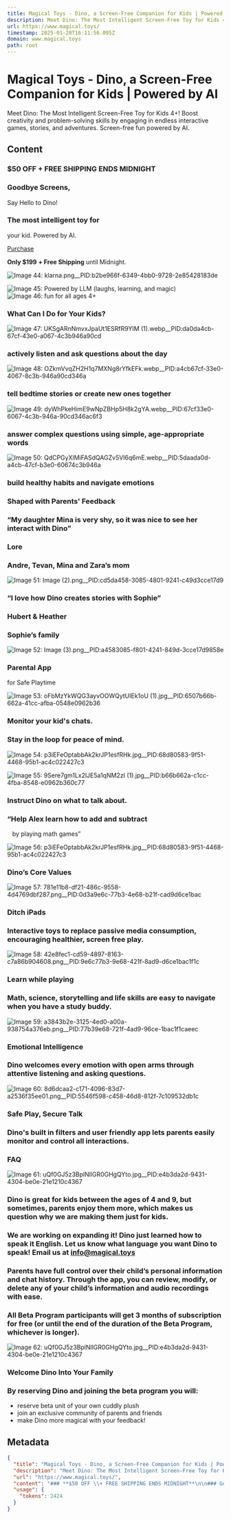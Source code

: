 ```yaml
---
title: Magical Toys - Dino, a Screen-Free Companion for Kids | Powered by AI
description: Meet Dino: The Most Intelligent Screen-Free Toy for Kids 4+! Boost creativity and problem-solving skills by engaging in endless interactive games, stories, and adventures. Screen-free fun powered by AI.
url: https://www.magical.toys/
timestamp: 2025-01-20T16:11:56.095Z
domain: www.magical.toys
path: root
---
```


# Magical Toys - Dino, a Screen-Free Companion for Kids | Powered by AI


Meet Dino: The Most Intelligent Screen-Free Toy for Kids 4+! Boost creativity and problem-solving skills by engaging in endless interactive games, stories, and adventures. Screen-free fun powered by AI.


## Content

### **$50 OFF \+ FREE SHIPPING ENDS MIDNIGHT**

### Goodbye Screens,  
Say Hello to Dino!

### The most intelligent toy for  
your kid. Powered by AI.  

[Purchase](https://magicaltoys.com/products/dino)

**Only $199** **\+ Free Shipping** until Midnight.

![Image 44: klarna.png__PID:b2be966f-6349-4bb0-9728-2e85428183de](https://cdn.shopify.com/s/files/1/0919/4713/9381/files/klarna.png?v=1734121775&width=2048)

![Image 45: Powered by LLM (laughs, learning, and magic)](https://cdn.shopify.com/s/files/1/0919/4713/9381/files/PoweredbyLLM_02.gif?v=1734126345&width=2048)![Image 46: fun for all ages 4+](https://cdn.shopify.com/s/files/1/0919/4713/9381/files/Age4Plus.gif?v=1734127365&width=2048)

### What Can I Do for Your Kids?

![Image 47: UKSgARnNmvxJpaUt1ESRfR9YIM (1).webp__PID:da0da4cb-67cf-43e0-a067-4c3b946a90cd](https://cdn.shopify.com/s/files/1/0919/4713/9381/files/UKSgARnNmvxJpaUt1ESRfR9YIM_1.webp?v=1732649906&width=2048)

### actively listen and ask questions about the day

![Image 48: OZkmVvqZH2H1q7MXNg8rYfkEFk.webp__PID:a4cb67cf-33e0-4067-8c3b-946a90cd346a](https://cdn.shopify.com/s/files/1/0919/4713/9381/files/OZkmVvqZH2H1q7MXNg8rYfkEFk.webp?v=1732649912&width=2048)

### tell bedtime stories or create new ones together

![Image 49: dyWhPkeHimE9wNpZBHp5H8k2gYA.webp__PID:67cf33e0-6067-4c3b-946a-90cd346ac6f3](https://cdn.shopify.com/s/files/1/0919/4713/9381/files/dyWhPkeHimE9wNpZBHp5H8k2gYA.webp?v=1732649918&width=2048)

### answer complex questions using simple, age-appropriate words

![Image 50: QdCPGyXlMiFASdQAGZv5Vl6q6mE.webp__PID:5daada0d-a4cb-47cf-b3e0-60674c3b946a](https://cdn.shopify.com/s/files/1/0919/4713/9381/files/QdCPGyXlMiFASdQAGZv5Vl6q6mE.webp?v=1732649901&width=2048)

### build healthy habits and navigate emotions

### Shaped with Parents' Feedback

### “My daughter Mina is very shy, so it was nice to see her interact with Dino”

### Lore

### Andre, Tevan, Mina and Zara’s mom

![Image 51: Image (2).png__PID:cd5da458-3085-4801-9241-c49d3cce17d9](https://cdn.shopify.com/s/files/1/0919/4713/9381/files/Image_2_c52976cc-23a5-45eb-8e6e-4068012e4690.png?v=1732644951&width=2048)

### “I love how Dino creates stories with Sophie”

### Hubert & Heather

### Sophie’s family

![Image 52: Image (3).png__PID:a4583085-f801-4241-849d-3cce17d9858e](https://cdn.shopify.com/s/files/1/0919/4713/9381/files/Image_3.png?v=1732644955&width=2048)

### Parental App  
for Safe Playtime

![Image 53: oFbMzYkWQG3ayvOOWQytUIEk1oU (1).jpg__PID:6507b66b-662a-41cc-afba-0548e0962b36](https://cdn.shopify.com/s/files/1/0919/4713/9381/files/oFbMzYkWQG3ayvOOWQytUIEk1oU_1.jpg?v=1732654630&width=2048)

### Monitor your kid's chats.

### Stay in the loop for peace of mind.

![Image 54: p3iEFeOptabbAk2krJP1esfRHk.jpg__PID:68d80583-9f51-4468-95b1-ac4c022427c3](https://cdn.shopify.com/s/files/1/0919/4713/9381/files/p3iEFeOptabbAk2krJP1esfRHk.jpg?v=1732654357&width=2048)

![Image 55: 9Sere7gm1Lx2lJE5a1qNM2zI (1).jpg__PID:b66b662a-c1cc-4fba-8548-e0962b360c77](https://cdn.shopify.com/s/files/1/0919/4713/9381/files/9Sere7gm1Lx2lJE5a1qNM2zI_1.jpg?v=1732654630&width=2048)

### Instruct Dino on what to talk about.

### “Help Alex learn how to add and subtract ﻿  
   by playing math games”

![Image 56: p3iEFeOptabbAk2krJP1esfRHk.jpg__PID:68d80583-9f51-4468-95b1-ac4c022427c3](https://cdn.shopify.com/s/files/1/0919/4713/9381/files/p3iEFeOptabbAk2krJP1esfRHk.jpg?v=1732654357&width=2048)

### Dino’s Core Values

![Image 57: 781e11b8-df21-486c-9558-4d4769dbf287.png__PID:0d3a9e6c-77b3-4e68-b21f-cad9d6ce1bac](https://cdn.shopify.com/s/files/1/0919/4713/9381/files/781e11b8-df21-486c-9558-4d4769dbf287.png?v=1732712687&width=2048)

### Ditch iPads

### Interactive toys to replace passive media consumption, encouraging healthier, screen free play.

![Image 58: 42e8fec1-cd59-4897-8163-c7a86b904608.png__PID:9e6c77b3-9e68-421f-8ad9-d6ce1bac1f1c](https://cdn.shopify.com/s/files/1/0919/4713/9381/files/42e8fec1-cd59-4897-8163-c7a86b904608.png?v=1732712692&width=2048)

### Learn while playing

### Math, science, storytelling and life skills are easy to navigate when you have a study buddy.

![Image 59: a3843b2e-3125-4ed0-a00a-938754a376eb.png__PID:77b39e68-721f-4ad9-96ce-1bac1f1caeec](https://cdn.shopify.com/s/files/1/0919/4713/9381/files/a3843b2e-3125-4ed0-a00a-938754a376eb.png?v=1732712698&width=2048)

### Emotional Intelligence

### Dino welcomes every emotion with open arms through attentive listening and asking questions.

![Image 60: 8d6dcaa2-c171-4096-83d7-a2536f35ee01.png__PID:5546f598-c458-46d8-812f-7c109532db1c](https://cdn.shopify.com/s/files/1/0919/4713/9381/files/8d6dcaa2-c171-4096-83d7-a2536f35ee01.png?v=1732712761&width=2048)

### Safe Play, Secure Talk

### Dino's built in filters and user friendly app lets parents easily monitor and control all interactions.

### FAQ

![Image 61: uQf0GJ5z3BplNllGR0GHgQYto.jpg__PID:e4b3da2d-9431-4304-be0e-21e1210c4367](https://cdn.shopify.com/s/files/1/0919/4713/9381/files/uQf0GJ5z3BplNllGR0GHgQYto.jpg?v=1732667550&width=2048)

### Dino is great for kids between the ages of 4 and 9, but sometimes, parents enjoy them more, which makes us question why we are making them just for kids.

### We are working on expanding it! Dino just learned how to speak it English. Let us know what language you want Dino to speak! Email us at info@magical.toys

### Parents have full control over their child’s personal information and chat history. Through the app, you can review, modify, or delete any of your child’s information and audio recordings with ease.

### All Beta Program participants will get 3 months of subscription for free (or until the end of the duration of the Beta Program, whichever is longer).

![Image 62: uQf0GJ5z3BplNllGR0GHgQYto.jpg__PID:e4b3da2d-9431-4304-be0e-21e1210c4367](https://cdn.shopify.com/s/files/1/0919/4713/9381/files/uQf0GJ5z3BplNllGR0GHgQYto.jpg?v=1732667550&width=2048)

### Welcome Dino Into Your Family

### By reserving Dino and joining the beta program you will:

*   reserve beta unit of your own cuddly plush
*   join an exclusive community of parents and friends
*   make Dino more magical with your feedback!

## Metadata

```json
{
  "title": "Magical Toys - Dino, a Screen-Free Companion for Kids | Powered by AI",
  "description": "Meet Dino: The Most Intelligent Screen-Free Toy for Kids 4+! Boost creativity and problem-solving skills by engaging in endless interactive games, stories, and adventures. Screen-free fun powered by AI.",
  "url": "https://www.magical.toys/",
  "content": "### **$50 OFF \\+ FREE SHIPPING ENDS MIDNIGHT**\n\n### Goodbye Screens,  \nSay Hello to Dino!\n\n### The most intelligent toy for  \nyour kid. Powered by AI.  \n\n[Purchase](https://magicaltoys.com/products/dino)\n\n**Only $199** **\\+ Free Shipping** until Midnight.\n\n![Image 44: klarna.png__PID:b2be966f-6349-4bb0-9728-2e85428183de](https://cdn.shopify.com/s/files/1/0919/4713/9381/files/klarna.png?v=1734121775&width=2048)\n\n![Image 45: Powered by LLM (laughs, learning, and magic)](https://cdn.shopify.com/s/files/1/0919/4713/9381/files/PoweredbyLLM_02.gif?v=1734126345&width=2048)![Image 46: fun for all ages 4+](https://cdn.shopify.com/s/files/1/0919/4713/9381/files/Age4Plus.gif?v=1734127365&width=2048)\n\n### What Can I Do for Your Kids?\n\n![Image 47: UKSgARnNmvxJpaUt1ESRfR9YIM (1).webp__PID:da0da4cb-67cf-43e0-a067-4c3b946a90cd](https://cdn.shopify.com/s/files/1/0919/4713/9381/files/UKSgARnNmvxJpaUt1ESRfR9YIM_1.webp?v=1732649906&width=2048)\n\n### actively listen and ask questions about the day\n\n![Image 48: OZkmVvqZH2H1q7MXNg8rYfkEFk.webp__PID:a4cb67cf-33e0-4067-8c3b-946a90cd346a](https://cdn.shopify.com/s/files/1/0919/4713/9381/files/OZkmVvqZH2H1q7MXNg8rYfkEFk.webp?v=1732649912&width=2048)\n\n### tell bedtime stories or create new ones together\n\n![Image 49: dyWhPkeHimE9wNpZBHp5H8k2gYA.webp__PID:67cf33e0-6067-4c3b-946a-90cd346ac6f3](https://cdn.shopify.com/s/files/1/0919/4713/9381/files/dyWhPkeHimE9wNpZBHp5H8k2gYA.webp?v=1732649918&width=2048)\n\n### answer complex questions using simple, age-appropriate words\n\n![Image 50: QdCPGyXlMiFASdQAGZv5Vl6q6mE.webp__PID:5daada0d-a4cb-47cf-b3e0-60674c3b946a](https://cdn.shopify.com/s/files/1/0919/4713/9381/files/QdCPGyXlMiFASdQAGZv5Vl6q6mE.webp?v=1732649901&width=2048)\n\n### build healthy habits and navigate emotions\n\n### Shaped with Parents' Feedback\n\n### “My daughter Mina is very shy, so it was nice to see her interact with Dino”\n\n### Lore\n\n### Andre, Tevan, Mina and Zara’s mom\n\n![Image 51: Image (2).png__PID:cd5da458-3085-4801-9241-c49d3cce17d9](https://cdn.shopify.com/s/files/1/0919/4713/9381/files/Image_2_c52976cc-23a5-45eb-8e6e-4068012e4690.png?v=1732644951&width=2048)\n\n### “I love how Dino creates stories with Sophie”\n\n### Hubert & Heather\n\n### Sophie’s family\n\n![Image 52: Image (3).png__PID:a4583085-f801-4241-849d-3cce17d9858e](https://cdn.shopify.com/s/files/1/0919/4713/9381/files/Image_3.png?v=1732644955&width=2048)\n\n### Parental App  \nfor Safe Playtime\n\n![Image 53: oFbMzYkWQG3ayvOOWQytUIEk1oU (1).jpg__PID:6507b66b-662a-41cc-afba-0548e0962b36](https://cdn.shopify.com/s/files/1/0919/4713/9381/files/oFbMzYkWQG3ayvOOWQytUIEk1oU_1.jpg?v=1732654630&width=2048)\n\n### Monitor your kid's chats.\n\n### Stay in the loop for peace of mind.\n\n![Image 54: p3iEFeOptabbAk2krJP1esfRHk.jpg__PID:68d80583-9f51-4468-95b1-ac4c022427c3](https://cdn.shopify.com/s/files/1/0919/4713/9381/files/p3iEFeOptabbAk2krJP1esfRHk.jpg?v=1732654357&width=2048)\n\n![Image 55: 9Sere7gm1Lx2lJE5a1qNM2zI (1).jpg__PID:b66b662a-c1cc-4fba-8548-e0962b360c77](https://cdn.shopify.com/s/files/1/0919/4713/9381/files/9Sere7gm1Lx2lJE5a1qNM2zI_1.jpg?v=1732654630&width=2048)\n\n### Instruct Dino on what to talk about.\n\n### “Help Alex learn how to add and subtract ﻿  \n   by playing math games”\n\n![Image 56: p3iEFeOptabbAk2krJP1esfRHk.jpg__PID:68d80583-9f51-4468-95b1-ac4c022427c3](https://cdn.shopify.com/s/files/1/0919/4713/9381/files/p3iEFeOptabbAk2krJP1esfRHk.jpg?v=1732654357&width=2048)\n\n### Dino’s Core Values\n\n![Image 57: 781e11b8-df21-486c-9558-4d4769dbf287.png__PID:0d3a9e6c-77b3-4e68-b21f-cad9d6ce1bac](https://cdn.shopify.com/s/files/1/0919/4713/9381/files/781e11b8-df21-486c-9558-4d4769dbf287.png?v=1732712687&width=2048)\n\n### Ditch iPads\n\n### Interactive toys to replace passive media consumption, encouraging healthier, screen free play.\n\n![Image 58: 42e8fec1-cd59-4897-8163-c7a86b904608.png__PID:9e6c77b3-9e68-421f-8ad9-d6ce1bac1f1c](https://cdn.shopify.com/s/files/1/0919/4713/9381/files/42e8fec1-cd59-4897-8163-c7a86b904608.png?v=1732712692&width=2048)\n\n### Learn while playing\n\n### Math, science, storytelling and life skills are easy to navigate when you have a study buddy.\n\n![Image 59: a3843b2e-3125-4ed0-a00a-938754a376eb.png__PID:77b39e68-721f-4ad9-96ce-1bac1f1caeec](https://cdn.shopify.com/s/files/1/0919/4713/9381/files/a3843b2e-3125-4ed0-a00a-938754a376eb.png?v=1732712698&width=2048)\n\n### Emotional Intelligence\n\n### Dino welcomes every emotion with open arms through attentive listening and asking questions.\n\n![Image 60: 8d6dcaa2-c171-4096-83d7-a2536f35ee01.png__PID:5546f598-c458-46d8-812f-7c109532db1c](https://cdn.shopify.com/s/files/1/0919/4713/9381/files/8d6dcaa2-c171-4096-83d7-a2536f35ee01.png?v=1732712761&width=2048)\n\n### Safe Play, Secure Talk\n\n### Dino's built in filters and user friendly app lets parents easily monitor and control all interactions.\n\n### FAQ\n\n![Image 61: uQf0GJ5z3BplNllGR0GHgQYto.jpg__PID:e4b3da2d-9431-4304-be0e-21e1210c4367](https://cdn.shopify.com/s/files/1/0919/4713/9381/files/uQf0GJ5z3BplNllGR0GHgQYto.jpg?v=1732667550&width=2048)\n\n### Dino is great for kids between the ages of 4 and 9, but sometimes, parents enjoy them more, which makes us question why we are making them just for kids.\n\n### We are working on expanding it! Dino just learned how to speak it English. Let us know what language you want Dino to speak! Email us at info@magical.toys\n\n### Parents have full control over their child’s personal information and chat history. Through the app, you can review, modify, or delete any of your child’s information and audio recordings with ease.\n\n### All Beta Program participants will get 3 months of subscription for free (or until the end of the duration of the Beta Program, whichever is longer).\n\n![Image 62: uQf0GJ5z3BplNllGR0GHgQYto.jpg__PID:e4b3da2d-9431-4304-be0e-21e1210c4367](https://cdn.shopify.com/s/files/1/0919/4713/9381/files/uQf0GJ5z3BplNllGR0GHgQYto.jpg?v=1732667550&width=2048)\n\n### Welcome Dino Into Your Family\n\n### By reserving Dino and joining the beta program you will:\n\n*   reserve beta unit of your own cuddly plush\n*   join an exclusive community of parents and friends\n*   make Dino more magical with your feedback!",
  "usage": {
    "tokens": 2424
  }
}
```
